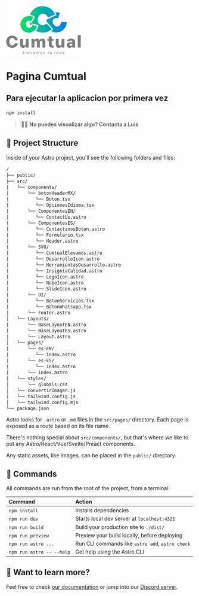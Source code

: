 <img src="./public/logocumtual-23.webp" alt="Logo Cumtual" width="200" />

# Pagina Cumtual

## Para ejecutar la aplicacion por primera vez
```sh
npm install
```


> 🧑‍🚀 **No puedes visualizar algo? Contacta a Luis**

## 🚀 Project Structure

Inside of your Astro project, you'll see the following folders and files:

```text
/
├── public/
├── src/
|   └── components/
|       └── botonHeaderMX/
|          └── Boton.tsx
|          └── OpcionesIdioma.tsx
|       └── ComponentesEN/
|          └── ContactUs.astro
|       └── ComponentesES/
|          └── ContactanosBoton.astro
|          └── Formulario.tsx
|          └── Header.astro
|       └── SVG/
|          └── CumtualElevamos.astro
|          └── DesarrolloIcon.astro
|          └── HerramientasDesarrollo.astro
|          └── InsigniaCalidad.astro
|          └── LogoIcon.astro
|          └── NubeIcon.astro
|          └── SlideIcon.astro
|       └── UI/
|          └── BotonServicios.tsx
|          └── BotonWhatsapp.tsx
|       └── Footer.astro
│   └── Layouts/
|       └── BaseLayoutEN.astro
|       └── BaseLayoutES.astro
|       └── Layout.astro
│   └── pages/
|       └── es-EN/
|          └── index.astro
|       └── es-ES/
|          └── index.astro
│       └── index.astro
│   └── styles/
│       └── globals.css
│   └── convertirImagen.js
│   └── tailwind.config.js
│   └── tailwind.config.mjs
└── package.json
```

Astro looks for `.astro` or `.md` files in the `src/pages/` directory. Each page is exposed as a route based on its file name.

There's nothing special about `src/components/`, but that's where we like to put any Astro/React/Vue/Svelte/Preact components.

Any static assets, like images, can be placed in the `public/` directory.

## 🧞 Commands

All commands are run from the root of the project, from a terminal:

| Command                   | Action                                           |
| :------------------------ | :----------------------------------------------- |
| `npm install`             | Installs dependencies                            |
| `npm run dev`             | Starts local dev server at `localhost:4321`      |
| `npm run build`           | Build your production site to `./dist/`          |
| `npm run preview`         | Preview your build locally, before deploying     |
| `npm run astro ...`       | Run CLI commands like `astro add`, `astro check` |
| `npm run astro -- --help` | Get help using the Astro CLI                     |

## 👀 Want to learn more?

Feel free to check [our documentation](https://docs.astro.build) or jump into our [Discord server](https://astro.build/chat).
